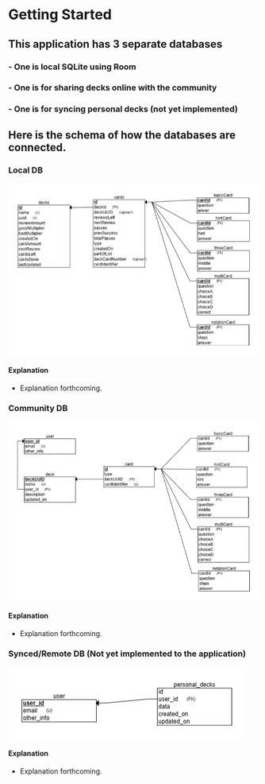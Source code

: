# Getting Started
## This application has 3 separate databases
### -  One is local SQLite using Room
### -  One is for sharing decks online with the community
### -  One is for syncing personal decks (not yet implemented)


## Here is the schema of how the databases are connected.

### Local DB
![Local DB schema](LocalDBSchema.png)

#### Explanation 
- Explanation forthcoming.

### Community DB
![Community DB schema](CommunityDBSchema.png)
 #### Explanation
- Explanation forthcoming.

### Synced/Remote DB (Not yet implemented to the application)
![Synced DB schema](SyncedDBSchema.png)

#### Explanation
- Explanation forthcoming.



